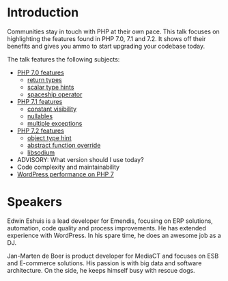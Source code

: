 # Introduction

Communities stay in touch with PHP at their own pace. This talk focuses on
highlighting the features found in PHP 7.0, 7.1 and 7.2. It shows off their 
benefits and gives you ammo to start upgrading your codebase today.

The talk features the following subjects:
* [PHP 7.0 features](php/7.0)
  * [return types](php/7.0/return-type-declarations.md)
  * [scalar type hints](php/7.0/scalar-type-declarations.md)
  * [spaceship operator](php/7.0/spaceship-operator.md)
* [PHP 7.1 features](php/7.1)
  * [constant visibility](php/7.1/class-constant-visibility.md)
  * [nullables](php/7.1/nullable-types.md)
  * [multiple exceptions](php/7.1/multi-catch-exception-handling.md)
* [PHP 7.2 features](php/7.2)
  * [object type hint](php/7.2/object-typehint.md)
  * [abstract function override](php/7.2/allow-abstract-function-override.md)
  * [libsodium](php/7.2/libsodium.md)
* ADVISORY: What version should I use today?
* Code complexity and maintainability
* [WordPress performance on PHP 7](wordpress)

# Speakers

Edwin Eshuis is a lead developer for Emendis, focusing on ERP solutions,
automation, code quality and process improvements.
He has extended experience with WordPress.
In his spare time, he does an awesome job as a DJ.

Jan-Marten de Boer is product developer for MediaCT and focuses on ESB and
E-commerce solutions.
His passion is with big data and software architecture.
On the side, he keeps himself busy with rescue dogs.

